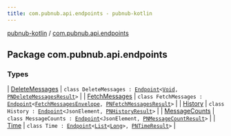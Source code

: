```yaml
---
title: com.pubnub.api.endpoints - pubnub-kotlin
---
```


[pubnub-kotlin](../index.html) / [com.pubnub.api.endpoints](./index.html)

## Package com.pubnub.api.endpoints

### Types

| [DeleteMessages](-delete-messages/index.html) | `class DeleteMessages : `[`Endpoint`](../com.pubnub.api/-endpoint/index.html)`<`[`Void`](https://docs.oracle.com/javase/6/docs/api/java/lang/Void.html)`, `[`PNDeleteMessagesResult`](../com.pubnub.api.models.consumer.history/-p-n-delete-messages-result/index.html)`>` |
| [FetchMessages](-fetch-messages/index.html) | `class FetchMessages : `[`Endpoint`](../com.pubnub.api/-endpoint/index.html)`<`[`FetchMessagesEnvelope`](../com.pubnub.api.models.server/-fetch-messages-envelope/index.html)`, `[`PNFetchMessagesResult`](../com.pubnub.api.models.consumer.history/-p-n-fetch-messages-result/index.html)`>` |
| [History](-history/index.html) | `class History : `[`Endpoint`](../com.pubnub.api/-endpoint/index.html)`<JsonElement, `[`PNHistoryResult`](../com.pubnub.api.models.consumer.history/-p-n-history-result/index.html)`>` |
| [MessageCounts](-message-counts/index.html) | `class MessageCounts : `[`Endpoint`](../com.pubnub.api/-endpoint/index.html)`<JsonElement, `[`PNMessageCountResult`](../com.pubnub.api.models.consumer.history/-p-n-message-count-result/index.html)`>` |
| [Time](-time/index.html) | `class Time : `[`Endpoint`](../com.pubnub.api/-endpoint/index.html)`<`[`List`](https://kotlinlang.org/api/latest/jvm/stdlib/kotlin.collections/-list/index.html)`<`[`Long`](https://kotlinlang.org/api/latest/jvm/stdlib/kotlin/-long/index.html)`>, `[`PNTimeResult`](../com.pubnub.api.models.consumer/-p-n-time-result/index.html)`>` |

